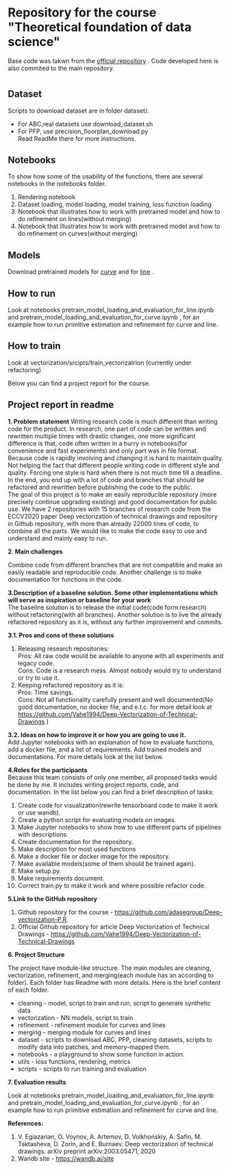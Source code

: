 # Repository for the course "Theoretical foundation of data science"

Base code was takwn from the [official repository](https://github.com/Vahe1994/Deep-Vectorization-of-Technical-Drawings) .
Code developed here is also commited to the main repository.

[comment]: <> (##  Table to take track of what was done from tasks)

[comment]: <> (More about information about tasks could be found in section 4 from the report below.)

[comment]: <> (| Task №       | Status         | )

[comment]: <> (| ------------- |:-------------:| )

[comment]: <> (| visualization | No        |  )

[comment]: <> (| requirement    | No        |   )

# 
## Dataset
Scripts to download dataset are in folder dataset/.
* For ABC,real datasets use download_dataset.sh
* For PFP, use precision_floorplan_download.py  
  Read ReadMe there for more instructions.

## Notebooks

To show how some of the usability of the functions, there are several notebooks in the notebooks folder.
1) Rendering notebook
2) Dataset loading, model loading, model training, loss function loading
3) Notebook that illustrates  how to work with pretrained model and how to do refinement on lines(without merging)
4) Notebook that illustrates how to work with pretrained model and how to do refinement on curves(without merging)

## Models

Download pretrained models for [curve](https://drive.google.com/file/d/18jN37pMvEg9S05sLdAznQC5UZDsLz-za/view?usp=sharing)
and for [line](https://drive.google.com/file/d/1Zf085V3783zbrLuTXZxizc7utszI9BZR/view?usp=sharing) .

## How to run
Look at notebooks pretrain_model_loading_and_evaluation_for_line.ipynb and
pretrain_model_loading_and_evaluation_for_curve.ipynb , for an example how to run primitive estimation
and refinement for curve and line.



## How to train
Look at vectorization/srcipts/train_vectorizatrion (currently under refactoring)


Below you can find a project report for the course. 


## Project report in readme 

<b>1. Problem statement</b>
Writing research code is much different than writing code for the product. In research, one part of code can be written 
and rewritten multiple times with drastic changes, one more significant difference is that, code often written in a 
hurry in notebooks(for convenience and fast experiments) and only part was in file format. 
Because code is rapidly involving and changing it is hard to maintain quality. Not helping the fact that different 
people writing code in different style and quality. 
Forcing one style is hard when there is not much time till a deadline. In the end, you end up with a lot of code and 
branches that should be refactored and rewritten before publishing the code to the public.  
The goal of this project is to make an easily reproducible repository (more precisely continue upgrading existing) 
and good documentation for public use. We have 2 repositories with 15 branches of research code from the ECCV2020 paper 
 Deep vectorization of technical drawings and repository in  Github repository, with more than already 22000 lines of 
code, to combine all the parts. We would like to make the code easy to use and understand and mainly easy to run.   


<b> 2. Main challenges</b>

Combine code from different branches that are not compatible and make an easily readable and reproducible code. Another 
challenge is to make documentation for functions in the code.    

<b>3.Description of a baseline solution. Some other implementations which will serve as inspiration or baseline for your work</b>  
The baseline solution is to release the initial code(code form research) without refactoring(with all branches). 
Another solution is to live the already refactored repository as it is, without any further improvement and commits.  

<b> 3.1. Pros and cons of these solutions</b>

1. Releasing research repositories:   
     Pros: All raw code would be available to anyone with all experiments and legacy code.  
     Cons: Code is a research mess.  Almost nobody would try to understand or try to use it.  
2. Keeping refactored repository as it is:  
     Pros: Time savings.  
     Cons: Not all functionality carefully present and well documented(No good documentation, no docker file, and e.t.c. for more detail look at https://github.com/Vahe1994/Deep-Vectorization-of-Technical-Drawings )  

<b>3.2. Ideas on how to improve it or how you are going to use it.</b>    
     Add Jupyter notebooks with an explanation of how to evaluate functions, add a docker file, and a list of 
     requirements. Add trained models and documentations. For more details look at the list below.
  
<b>4.Roles for the participants</b>  
Because this team consists of only one member, all proposed tasks would be done by me. It includes writing project reports, code, and documentation. In the list below you can find a brief description of tasks:

1. Create code for visualization(rewrite tensorboard code to make it work or use wandb).   
2. Create a python script for evaluating models on images. 
3. Make Jupyter notebooks to show how to use different parts of pipelines with descriptions. 
4. Create documentation for the repository. 
5. Make description for most used functions 
6. Make a docker file or docker image for the repository. 
7. Make available models(some of them should be trained again). 
8. Make setup.py. 
9. Make requirements document.  
10. Correct train.py to make it work and where possible refactor code.

<b> 5.Link to the GitHub repository</b>  
1) Github repository for the course - https://github.com/adasegroup/Deep-vectorization-P.R.
2) Official  Github repository for article Deep Vectorization of Technical Drawings  - https://github.com/Vahe1994/Deep-Vectorization-of-Technical-Drawings



<b>6. Project Structure </b>

The project have module-like structure.
The main modules are cleaning, vectorization, refinement, and merging(each module has an according to folder). 
Each folder has Readme with more details. Here is the brief content of each folder.

* cleaning - model, script to train and run, script to generate synthetic data
* vectorization - NN models, script to train
* refinement - refinement module for curves and lines
* merging - merging module for curves and lines
* dataset - scripts to download ABC, PFP, cleaning datasets, scripts to modify data into patches, and memory-mapped them.
* notebooks - a playground to show some function in action.
* utils - loss functions, rendering, metrics
* scripts - scripts to run training and evaluation


<b> 7. Evaluation results </b>  

Look at notebooks pretrain_model_loading_and_evaluation_for_line.ipynb and
pretrain_model_loading_and_evaluation_for_curve.ipynb , for an example how to run primitive estimation
and refinement for curve and line.


<b>References:</b>  
1) V. Egiazarian, O. Voynov, A. Artemov, D. Volkhonskiy, A. Safin, M. Taktasheva, D. Zorin, and E. Burnaev.
Deep vectorization of technical drawings. arXiv preprint arXiv:2003.05471, 2020
2)  Wandb site - https://wandb.ai/site